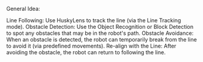 General Idea:

Line Following: Use HuskyLens to track the line (via the Line Tracking mode).
Obstacle Detection: Use the Object Recognition or Block Detection to spot any obstacles that may be in the robot's path.
Obstacle Avoidance: When an obstacle is detected, the robot can temporarily break from the line to avoid it (via predefined movements).
Re-align with the Line: After avoiding the obstacle, the robot can return to following the line.
